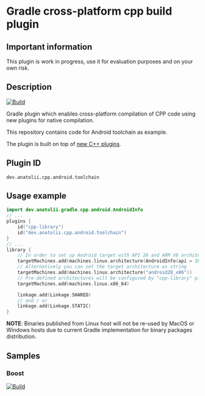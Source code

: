 # Gradle cross-platform cpp build plugin

## Important information

This plugin is work in progress, use it for evaluation purposes and on your own risk.

## Description

[![Build](https://github.com/Anatolii/gradle-cpp-cross-platform/workflows/Gradle%20build/badge.svg)](https://github.com/Anatolii/gradle-cpp-cross-platform/actions)

Gradle plugin which enables cross-platform compilation of CPP code using new plugins for native compilation.

This repository contains code for Android toolchain as example.

The plugin is built on top of [new C++ plugins](https://blog.gradle.org/update-on-the-new-cpp-plugins).

## Plugin ID

```text
dev.anatolii.cpp.android.toolchain
```

## Usage example

```kotlin
import dev.anatolii.gradle.cpp.android.AndroidInfo
// ...
plugins {
    id("cpp-library")
    id("dev.anatolii.cpp.android.toolchain")
}
// ...
library {
    // In order to set up Android target with API 28 and ARM V8 architecture use following line, where `arch` can be one of: armv7, armv8, x86, x86_64
    targetMachines.add(machines.linux.architecture(AndroidInfo(api = 28, arch = AndroidInfo.armv8).platformName))
    // Alternatively you can set the target architecture as string
    targetMachines.add(machines.linux.architecture("android28_x86"))
    // Pre-defined architectures will be configured by "cpp-library" plugin as usually.
    targetMachines.add(machines.linux.x86_64)

    linkage.add(Linkage.SHARED)
    // and / or
    linkage.add(Linkage.STATIC)
}
```

**NOTE**: Binaries published from Linux host will not be re-used by MacOS or Windows hosts due to current Gradle implementation for binary packages distribution. 

## Samples

### Boost

[![Build](https://github.com/Anatolii/gradle-cpp-cross-platform/workflows/Boost/badge.svg)](https://github.com/Anatolii/gradle-cpp-cross-platform/actions)